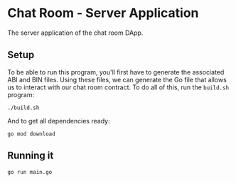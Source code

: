 # Chat Room - Server Application

The server application of the chat room DApp.

## Setup

To be able to run this program, you'll first have to generate the associated ABI and BIN files. Using these files, we can generate the Go file that allows us to interact with our chat room contract. To do all of this, run the `build.sh` program:

```
./build.sh
```

And to get all dependencies ready:

```
go mod download
```

## Running it

```
go run main.go
```